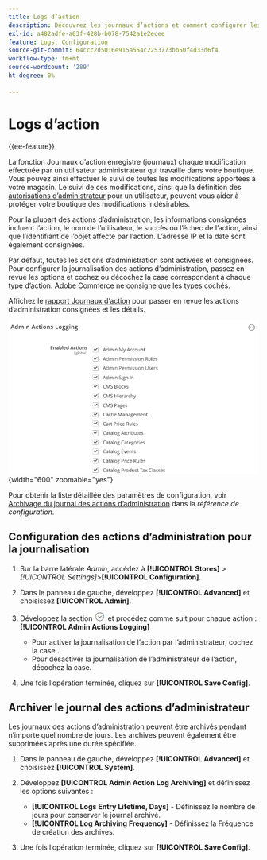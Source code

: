 ```yaml
---
title: Logs d’action
description: Découvrez les journaux d’actions et comment configurer les actions consignées pour vous aider à effectuer le suivi de toutes les modifications apportées à votre magasin.
exl-id: a482adfe-a63f-428b-b078-7542a1e2ecee
feature: Logs, Configuration
source-git-commit: 64ccc2d5016e915a554c2253773bb50f4d33d6f4
workflow-type: tm+mt
source-wordcount: '289'
ht-degree: 0%

---
```


# Logs d’action

{{ee-feature}}

La fonction Journaux d’action enregistre (journaux) chaque modification effectuée par un utilisateur administrateur qui travaille dans votre boutique. Vous pouvez ainsi effectuer le suivi de toutes les modifications apportées à votre magasin. Le suivi de ces modifications, ainsi que la définition des [autorisations d’administrateur](permissions.md) pour un utilisateur, peuvent vous aider à protéger votre boutique des modifications indésirables.

Pour la plupart des actions d’administration, les informations consignées incluent l’action, le nom de l’utilisateur, le succès ou l’échec de l’action, ainsi que l’identifiant de l’objet affecté par l’action. L’adresse IP et la date sont également consignées.

Par défaut, toutes les actions d’administration sont activées et consignées. Pour configurer la journalisation des actions d’administration, passez en revue les options et cochez ou décochez la case correspondant à chaque type d’action. Adobe Commerce ne consigne que les types cochés.

Affichez le [rapport Journaux d’action](action-log-report.md) pour passer en revue les actions d’administration consignées et les détails.

![Configuration avancée - journalisation des actions d’administration](../configuration-reference/advanced/assets/admin-actions-logging.png){width="600" zoomable="yes"}

Pour obtenir la liste détaillée des paramètres de configuration, voir [Archivage du journal des actions d’administration](../configuration-reference/advanced/system.md) dans la _référence de configuration_.

## Configuration des actions d’administration pour la journalisation

1. Sur la barre latérale _Admin_, accédez à **[!UICONTROL Stores]** > _[!UICONTROL Settings]_>**[!UICONTROL Configuration]**.

1. Dans le panneau de gauche, développez **[!UICONTROL Advanced]** et choisissez **[!UICONTROL Admin]**.

1. Développez la section ![Sélecteur d’extension](../assets/icon-display-expand.png) et procédez comme suit pour chaque action :**[!UICONTROL Admin Actions Logging]**

   - Pour activer la journalisation de l’action par l’administrateur, cochez la case .
   - Pour désactiver la journalisation de l’administrateur de l’action, décochez la case.

1. Une fois l’opération terminée, cliquez sur **[!UICONTROL Save Config]**.

## Archiver le journal des actions d’administrateur

Les journaux des actions d’administration peuvent être archivés pendant n’importe quel nombre de jours. Les archives peuvent également être supprimées après une durée spécifiée.

1. Dans le panneau de gauche, développez **[!UICONTROL Advanced]** et choisissez **[!UICONTROL System]**.

1. Développez **[!UICONTROL Admin Action Log Archiving]** et définissez les options suivantes :

   - **[!UICONTROL Logs Entry Lifetime, Days]** - Définissez le nombre de jours pour conserver le journal archivé.
   - **[!UICONTROL Log Archiving Frequency]** - Définissez la Fréquence de création des archives.

1. Une fois l’opération terminée, cliquez sur **[!UICONTROL Save Config]**.
